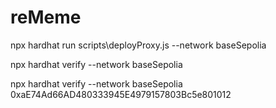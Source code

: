 # reMeme

npx hardhat run scripts\deployProxy.js --network baseSepolia

npx hardhat verify --network baseSepolia <ImplAddr>

npx hardhat verify --network baseSepolia 0xaE74Ad66AD480333945E4979157803Bc5e801012